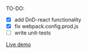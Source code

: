 TO-DO: 
- [X] add DnD-react functionality
- [X] fix webpack.config.prod.js
- [ ] write unit-tests

[Live demo](https://test.mamikonyan.info/)
